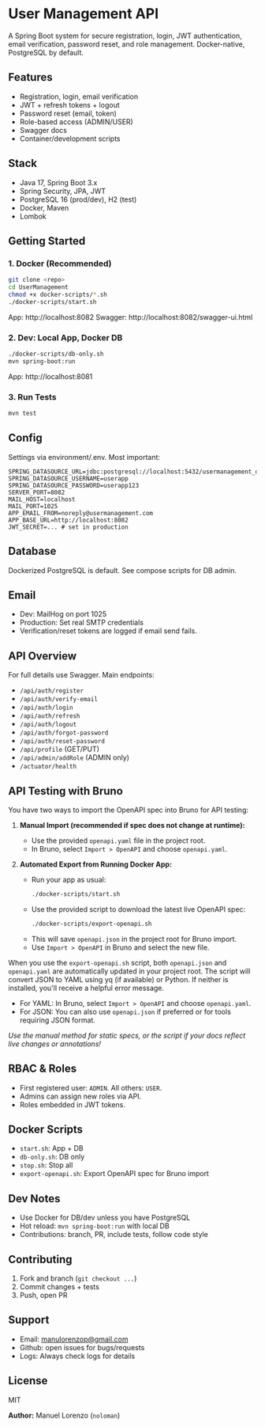# User Management API

A Spring Boot system for secure registration, login, JWT authentication, email verification, password reset, and role
management. Docker-native, PostgreSQL by default.

## Features

- Registration, login, email verification
- JWT + refresh tokens + logout
- Password reset (email, token)
- Role-based access (ADMIN/USER)
- Swagger docs
- Container/development scripts

## Stack

- Java 17, Spring Boot 3.x
- Spring Security, JPA, JWT
- PostgreSQL 16 (prod/dev), H2 (test)
- Docker, Maven
- Lombok

## Getting Started

### 1. Docker (Recommended)
```bash
git clone <repo>
cd UserManagement
chmod +x docker-scripts/*.sh
./docker-scripts/start.sh
```

App: http://localhost:8082
Swagger: http://localhost:8082/swagger-ui.html

### 2. Dev: Local App, Docker DB
```bash
./docker-scripts/db-only.sh
mvn spring-boot:run
```

App: http://localhost:8081

### 3. Run Tests
```bash
mvn test
```

## Config

Settings via environment/.env. Most important:
```
SPRING_DATASOURCE_URL=jdbc:postgresql://localhost:5432/usermanagement_dev
SPRING_DATASOURCE_USERNAME=userapp
SPRING_DATASOURCE_PASSWORD=userapp123
SERVER_PORT=8082
MAIL_HOST=localhost
MAIL_PORT=1025
APP_EMAIL_FROM=noreply@usermanagement.com
APP_BASE_URL=http://localhost:8082
JWT_SECRET=... # set in production
```

## Database

Dockerized PostgreSQL is default. See compose scripts for DB admin.

## Email

- Dev: MailHog on port 1025
- Production: Set real SMTP credentials
- Verification/reset tokens are logged if email send fails.

## API Overview

For full details use Swagger. Main endpoints:

- `/api/auth/register`
- `/api/auth/verify-email`
- `/api/auth/login`
- `/api/auth/refresh`
- `/api/auth/logout`
- `/api/auth/forgot-password`
- `/api/auth/reset-password`
- `/api/profile` (GET/PUT)
- `/api/admin/addRole` (ADMIN only)
- `/actuator/health`

## API Testing with Bruno

You have two ways to import the OpenAPI spec into Bruno for API testing:

1. **Manual Import (recommended if spec does not change at runtime):**
   - Use the provided `openapi.yaml` file in the project root.
   - In Bruno, select `Import > OpenAPI` and choose `openapi.yaml`.

2. **Automated Export from Running Docker App:**
   - Run your app as usual:
     ```bash
     ./docker-scripts/start.sh
     ```
   - Use the provided script to download the latest live OpenAPI spec:
     ```bash
     ./docker-scripts/export-openapi.sh
     ```
   - This will save `openapi.json` in the project root for Bruno import.
   - Use `Import > OpenAPI` in Bruno and select the new file.

When you use the `export-openapi.sh` script, both `openapi.json` and `openapi.yaml` are automatically updated in your
project root. The script will convert JSON to YAML using yq (if available) or Python. If neither is installed, you'll
receive a helpful error message.

- For YAML: In Bruno, select `Import > OpenAPI` and choose `openapi.yaml`.
- For JSON: You can also use `openapi.json` if preferred or for tools requiring JSON format.

_Use the manual method for static specs, or the script if your docs reflect live changes or annotations!_

## RBAC & Roles

- First registered user: `ADMIN`. All others: `USER`.
- Admins can assign new roles via API.
- Roles embedded in JWT tokens.

## Docker Scripts

- `start.sh`: App + DB
- `db-only.sh`: DB only
- `stop.sh`: Stop all
- `export-openapi.sh`: Export OpenAPI spec for Bruno import

## Dev Notes

- Use Docker for DB/dev unless you have PostgreSQL
- Hot reload: `mvn spring-boot:run` with local DB
- Contributions: branch, PR, include tests, follow code style

## Contributing

1. Fork and branch (`git checkout ...`)
2. Commit changes + tests
3. Push, open PR

## Support
- Email: manulorenzop@gmail.com
- Github: open issues for bugs/requests
- Logs: Always check logs for details

## License

MIT

**Author:** Manuel Lorenzo (`noloman`)